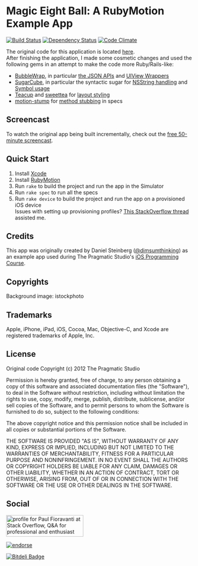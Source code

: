 # Magic Eight Ball: A RubyMotion Example App
[![Build Status](https://secure.travis-ci.org/paulfioravanti/Magic8Ball.png)](http://travis-ci.org/paulfioravanti/Magic8Ball) [![Dependency Status](https://gemnasium.com/paulfioravanti/Magic8Ball.png)](https://gemnasium.com/paulfioravanti/Magic8Ball) [![Code Climate](https://codeclimate.com/github/paulfioravanti/Magic8Ball.png)](https://codeclimate.com/github/paulfioravanti/Magic8Ball)

The original code for this application is located [here](https://github.com/pragmaticstudio/studio-bonus-tracks/tree/master/episode-020/Magic8Ball).  
After finishing the application, I made some cosmetic changes and used the following gems in an attempt to make the code more Ruby/Rails-like:

- [BubbleWrap](https://github.com/rubymotion/BubbleWrap/tree/master/lib/bubble-wrap), in particular [the JSON APIs](https://github.com/rubymotion/BubbleWrap#json) and [UIView Wrappers](https://github.com/rubymotion/BubbleWrap#ui)
- [SugarCube](https://github.com/rubymotion/sugarcube), in particular the syntactic sugar for [NSString handling](https://github.com/rubymotion/sugarcube#-nsstring) and [Symbol usage](https://github.com/rubymotion/sugarcube#-symbol)
- [Teacup](https://github.com/rubymotion/teacup) and [sweettea](https://github.com/colinta/sweettea) for [layout styling](https://github.com/rubymotion/teacup#stylesheets)
- [motion-stump](https://github.com/siuying/motion-stump) for [method stubbing](https://github.com/siuying/motion-stump#stubbing-right-on-the-object) in specs

## Screencast

To watch the original app being built incrementally, check out the
[free 50-minute screencast](http://pragmaticstudio.com/screencasts/rubymotion).

## Quick Start

1. Install [Xcode](http://itunes.apple.com/us/app/xcode/id497799835?mt=12)
2. Install [RubyMotion](http://www.rubymotion.com/)
3. Run `rake` to build the project and run the app in the Simulator
4. Run `rake spec` to run all the specs
5. Run `rake device` to build the project and run the app on a provisioned iOS device  
Issues with setting up provisioning profiles? [This StackOverflow thread](http://stackoverflow.com/questions/13539743/rubymotion-build-error-cant-find-a-provisioning-profile-named-mixios-tea) assisted me.

## Credits

This app was originally created by Daniel Steinberg ([@dimsumthinking](http://twitter.com/dimsumthinking)) as an example
app used during The Pragmatic Studio's [iOS Programming Course](http://pragmaticstudio.com/ios).

## Copyrights

Background image: istockphoto

## Trademarks

Apple, iPhone, iPad, iOS, Cocoa, Mac, Objective-C, and Xcode are registered trademarks of Apple, Inc.

## License

Original code Copyright (c) 2012 The Pragmatic Studio

Permission is hereby granted, free of charge, to any person obtaining a copy of this software and associated documentation files (the "Software"), to deal in the Software without restriction, including without limitation the rights to use, copy, modify, merge, publish, distribute, sublicense, and/or sell copies of the Software, and to permit persons to whom the Software is furnished to do so, subject to the following conditions:

The above copyright notice and this permission notice shall be included in all copies or substantial portions of the Software.

THE SOFTWARE IS PROVIDED "AS IS", WITHOUT WARRANTY OF ANY KIND, EXPRESS OR IMPLIED, INCLUDING BUT NOT LIMITED TO THE WARRANTIES OF MERCHANTABILITY, FITNESS FOR A PARTICULAR PURPOSE AND NONINFRINGEMENT. IN NO EVENT SHALL THE AUTHORS OR COPYRIGHT HOLDERS BE LIABLE FOR ANY CLAIM, DAMAGES OR OTHER LIABILITY, WHETHER IN AN ACTION OF CONTRACT, TORT OR OTHERWISE, ARISING FROM, OUT OF OR IN CONNECTION WITH THE SOFTWARE OR THE USE OR OTHER DEALINGS IN THE SOFTWARE.

## Social

<a href="http://stackoverflow.com/users/567863/paul-fioravanti">
  <img src="http://stackoverflow.com/users/flair/567863.png" width="208" height="58" alt="profile for Paul Fioravanti at Stack Overflow, Q&amp;A for professional and enthusiast programmers" title="profile for Paul Fioravanti at Stack Overflow, Q&amp;A for professional and enthusiast programmers">
</a>

[![endorse](http://api.coderwall.com/pfioravanti/endorsecount.png)](http://coderwall.com/pfioravanti)

[![Bitdeli Badge](https://d2weczhvl823v0.cloudfront.net/paulfioravanti/magic8ball/trend.png)](https://bitdeli.com/free "Bitdeli Badge")

